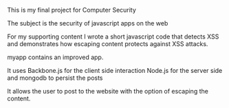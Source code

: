 This is my final project for Computer Security

The subject is the security of javascript apps on the web

For my supporting content I wrote a short javascript code 
that detects XSS and demonstrates how escaping content protects
against XSS attacks.

myapp contains an improved app.

  It uses Backbone.js for the client side interaction
          Node.js for the server side
          and mongodb to persist the posts

  It allows the user to post to the website with the option
  of escaping the content.

